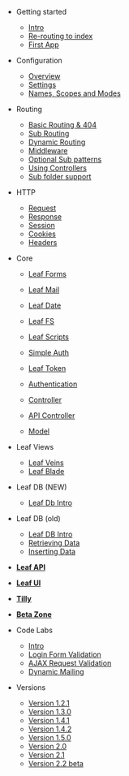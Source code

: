 * Getting started
  * [Intro](leaf/v/lucky-charm/intro/)
  * [Re-routing to index](leaf/v/lucky-charm/intro/htaccess.md)
  * [First App](leaf/v/lucky-charm/intro/first.md)

* Configuration
  * [Overview](leaf/v/lucky-charm/config/)
  * [Settings](leaf/v/lucky-charm/config/settings.md)
  * [Names, Scopes and Modes](leaf/v/lucky-charm/config/nsm.md)

* Routing
  * [Basic Routing & 404](leaf/v/lucky-charm/routing/)
  * [Sub Routing](leaf/v/lucky-charm/routing/sub-routing.md)
  * [Dynamic Routing](leaf/v/lucky-charm/routing/dynamic.md)
  * [Middleware](leaf/v/lucky-charm/routing/middleware.md)
  * [Optional Sub patterns](leaf/v/lucky-charm/routing/sub-patterns.md)
  * [Using Controllers](leaf/v/lucky-charm/routing/controller.md)
  * [Sub folder support](leaf/v/lucky-charm/routing/sub-folder.md)

* HTTP
  * [Request](leaf/v/lucky-charm/http/request.md)
  * [Response](leaf/v/lucky-charm/http/response.md)
  * [Session](leaf/v/lucky-charm/http/session.md)
  * [Cookies](leaf/v/lucky-charm/http/cookies.md)
  * [Headers](leaf/v/lucky-charm/http/headers.md)

* Core
  * [Leaf Forms](leaf/v/lucky-charm/core/forms.md)
  * [Leaf Mail](leaf/v/lucky-charm/core/mail.md)
  * [Leaf Date](leaf/v/lucky-charm/core/date.md)
  * [Leaf FS](leaf/v/lucky-charm/core/fs.md)
  * [Leaf Scripts](leaf/v/lucky-charm/core/scripts.md)
  
  * [Simple Auth](leaf/v/lucky-charm/core/auth.md)
  * [Leaf Token](leaf/v/lucky-charm/core/token.md)
  * [Authentication](leaf/v/lucky-charm/core/authentication.md)
  
  * [Controller](leaf/v/lucky-charm/core/controller.md)
  * [API Controller](leaf/v/lucky-charm/core/api-controller.md)
  * [Model](leaf/v/lucky-charm/core/model.md)

* Leaf Views
  * [Leaf Veins](leaf/v/lucky-charm/views/veins.md)
  * [Leaf Blade](leaf/v/lucky-charm/views/blade.md)

* Leaf DB (NEW)
  * [Leaf Db Intro](leaf/v/lucky-charm/db/)

* Leaf DB (old)
  * [Leaf DB Intro](leaf/v/lucky-charm/database/)
  * [Retrieving Data](leaf/v/lucky-charm/database/select)
  * [Inserting Data](leaf/v/lucky-charm/database/insert)

* [**Leaf API**](leaf-api/)

* [**Leaf UI**](ui/)

* [**Tilly**](tilly/)

* [**Beta Zone**](leaf/v/lucky-charm/beta-zone/)

* Code Labs
  * [Intro](codelabs/)
  * [Login Form Validation](codelabs/v2.x/form-validation/login/)
  * [AJAX Request Validation](codelabs/v2.x/form-validation/ajax/)
  * [Dynamic Mailing](codelabs/v2.x/mail/dynamic-mail-templating/)
  
* Versions
  * [Version 1.2.1](https://leaf-docs.netlify.app/v1.lucky-charm/index.html)
  * [Version 1.3.0](https://leaf-docs.netlify.app/v1.3.0/index.html)
  * [Version 1.4.1](https://leaf-docs.netlify.app/v1.4.1/index.html)
  * [Version 1.4.2](https://leaf-docs.netlify.app/v1.4.2/index.html)
  * [Version 1.5.0](https://leaf-docs.netlify.app/v1.5.0/index.html)
  * [Version 2.0](leaf/v/2.0/)
  * [Version 2.1](leaf/v/2.1/)
  * [Version 2.2 beta](leaf/v/lucky-charm/)
